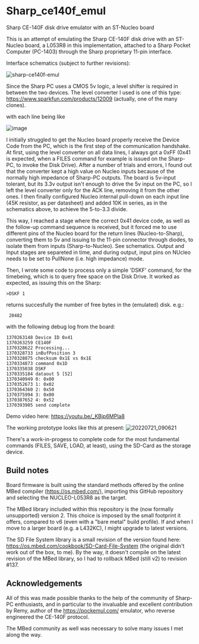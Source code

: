 # Sharp_ce140f_emul
Sharp CE-140F disk drive emulator with an ST-Nucleo board

This is an attempt of emulating the Sharp CE-140F disk drive with an ST-Nucleo board, a L053R8 in this implementation, 
attached to a Sharp Pocket Computer (PC-1403) through the Sharp proprietary 11-pin interface. 

Interface schematics (subject to further revisions):

![sharp-ce140f-emul](https://user-images.githubusercontent.com/659557/181733096-94cec730-24d1-45ca-934d-304d5a6b01da.png)

Since the Sharp PC uses a CMOS 5v logic, a level shifter is required in between the two devices. The level converter I used is one of this type: https://www.sparkfun.com/products/12009 (actually, one of the many clones).

with each line being like

![image](https://user-images.githubusercontent.com/659557/166907967-b0771314-bf71-4cde-9ebd-4cc6bff93868.png)

I initially struggled to get the Nucleo board properly receive the Device Code from the PC, which is the first step of the communication handshake. At first, using the level converter on all data lines, I always got a 0xFF (0x41 is expected, when a FILES command for example is issued on the Sharp-PC, to invoke the Disk Drive). After a number of trials and errors, I found out that the converter kept a high value on Nucleo inputs because of the normally high impedance of Sharp-PC outputs. The board is 5v-input tolerant, but its 3.3v output isn't enough to drive the 5v input on the PC, so I left the level converter only for the ACK line, removing it from the other ones. I then finally configured Nucleo internal pull-down on each input line (45K resistor, as per datasheet) and added 10K in series, as in the schematics above, to achieve the 5-to-3.3 divide.

This way, I reached a stage where the correct 0x41 device code, as well as the follow-up command sequence is received, but it forced me to use different pins of the Nucleo board for the return lines (Nucleo-to-Sharp), converting them to 5v and issuing to the 11-pin connector through diodes, to isolate them from inputs (Sharp-to-Nucleo). See schematics. Output and Input stages are separeted in time, and during output, input pins on NUcleo needs to be set to PullNone (i.e. high impedance) mode.

Then, I wrote some code to process only a simple 'DSKF' command, for the timebeing, which is to query free space on the Disk Drive.
It worked as expected, as issuing this on the Sharp:

```
>DSKF 1
```
returns succesfully the number of free bytes in the (emulated) disk. e.g.:
```
 20482
```

with the following debug log from the board:
```
1370263148 Device ID 0x41
1370263259 CE140F
1370328622 Processing...
1370328733 inBufPosition 3
1370328875 checksum 0x1E vs 0x1E
1370334873 command 0x1D
1370335038 DSKF
1370335184 dataout 5 [52]
1370340949 0: 0x00
1370352673 1: 0x02
1370364360 2: 0x50
1370375994 3: 0x00
1370387652 4: 0x52
1370393905 send complete
```

Demo video here:
https://youtu.be/_KBjp6MPla8

The working prototype looks like this at present:
![20220721_090621](https://user-images.githubusercontent.com/659557/180180992-6d9be30f-607c-4927-bcbf-eb3c7a3ea95e.jpg)

There's a work-in-progess to complete code for the most fundamental commands (FILES, SAVE, LOAD, at least), using the SD-Card as the storage device.

## Build notes
Board firmware is built using the standard methods offered by the online MBed compiler (https://os.mbed.com/), importing this GitHub repository and selecting the NUCLEO-L053R8 as the target.

The MBed library included within this repository is the (now formally unsupported) version 2. This choice is imposed by the small footprint it offers, compared to v6 (even with a "bare metal" build profile). If and when I move to a larger board (e.g. a L432KC), I might upgrade to latest versions.

The SD File System library is a small revision of the version found here: https://os.mbed.com/cookbook/SD-Card-File-System (the original didn't work out of the box, to me). By the way, it doesn't compile on the latest revision of the MBed library, so I had to rollback MBed (still v2) to revision #137.

## Acknowledgements
All of this was made possible thanks to the help of the community of Sharp-PC enthusiasts, and in particular to the invaluable and excellent contribution by Remy, author of the https://pockemul.com/ emulator, who reverse engineered the CE-140F protocol.

The MBed community as well was necessary to solve many issues I met along the way.
